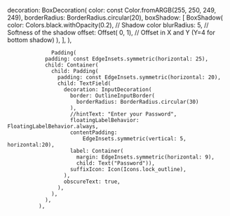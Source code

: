 decoration: BoxDecoration(
                    color: const Color.fromARGB(255, 250, 249, 249),
                    borderRadius: BorderRadius.circular(20),
                    boxShadow: [
                      BoxShadow(
                        color: Colors.black.withOpacity(0.2), // Shadow color
                        blurRadius: 5, // Softness of the shadow
                        offset: Offset(
                            0, 1), // Offset in X and Y (Y=4 for bottom shadow)
                      ),
                    ],
                  ),

                  Padding(
                padding: const EdgeInsets.symmetric(horizontal: 25),
                child: Container(
                  child: Padding(
                    padding: const EdgeInsets.symmetric(horizontal: 20),
                    child: TextField(
                      decoration: InputDecoration(
                        border: OutlineInputBorder(
                          borderRadius: BorderRadius.circular(30)
                        ),
                        //hintText: "Enter your Password",
                        floatingLabelBehavior: FloatingLabelBehavior.always,
                        contentPadding:
                            EdgeInsets.symmetric(vertical: 5, horizontal:20),
                        label: Container(
                          margin: EdgeInsets.symmetric(horizontal: 9),
                          child: Text("Password")),
                        suffixIcon: Icon(Icons.lock_outline),
                      ),
                      obscureText: true,
                    ),
                  ),
                ),
              ),